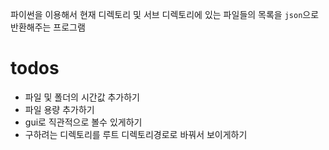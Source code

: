 파이썬을 이용해서 현재 디렉토리 및 서브 디렉토리에 있는 파일들의 목록을 `json`으로 반환해주는 프로그램


# todos

- 파일 및 폴더의 시간값 추가하기
- 파일 용량 추가하기
- gui로 직관적으로 볼수 있게하기
- 구하려는 디렉토리를 루트 디렉토리경로로 바꿔서 보이게하기